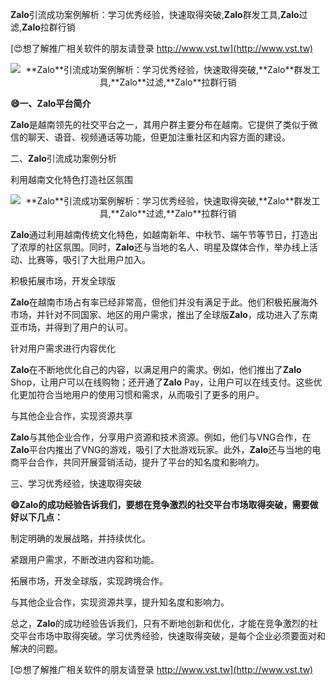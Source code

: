**Zalo**引流成功案例解析：学习优秀经验，快速取得突破,**Zalo**群发工具,**Zalo**过滤,**Zalo**拉群行销

[😍想了解推广相关软件的朋友请登录 http://www.vst.tw](http://www.vst.tw)

 <center><img src="https://vst.tw/MP4/tuiguang/png/1.png" alt="**Zalo**引流成功案例解析：学习优秀经验，快速取得突破,**Zalo**群发工具,**Zalo**过滤,**Zalo**拉群行销"></center>

**😄一、**Zalo**平台简介**

**Zalo**是越南领先的社交平台之一，其用户群主要分布在越南。它提供了类似于微信的聊天、语音、视频通话等功能，但更加注重社区和内容方面的建设。

二、**Zalo**引流成功案例分析

利用越南文化特色打造社区氛围

 <center><img src="https://vst.tw/MP4/tuiguang/png/4.png" alt="**Zalo**引流成功案例解析：学习优秀经验，快速取得突破,**Zalo**群发工具,**Zalo**过滤,**Zalo**拉群行销"></center>

**Zalo**通过利用越南传统文化特色，如越南新年、中秋节、端午节等节日，打造出了浓厚的社区氛围。同时，**Zalo**还与当地的名人、明星及媒体合作，举办线上活动、比赛等，吸引了大批用户加入。

积极拓展市场，开发全球版

**Zalo**在越南市场占有率已经非常高，但他们并没有满足于此。他们积极拓展海外市场，并针对不同国家、地区的用户需求，推出了全球版**Zalo**，成功进入了东南亚市场，并得到了用户的认可。

针对用户需求进行内容优化

**Zalo**在不断地优化自己的内容，以满足用户的需求。例如，他们推出了**Zalo** Shop，让用户可以在线购物；还开通了**Zalo** Pay，让用户可以在线支付。这些优化更加符合当地用户的使用习惯和需求，从而吸引了更多的用户。

与其他企业合作，实现资源共享

**Zalo**与其他企业合作，分享用户资源和技术资源。例如，他们与VNG合作，在**Zalo**平台内推出了VNG的游戏，吸引了大批游戏玩家。此外，**Zalo**还与当地的电商平台合作，共同开展营销活动，提升了平台的知名度和影响力。

三、学习优秀经验，快速取得突破

**😄**Zalo**的成功经验告诉我们，要想在竞争激烈的社交平台市场取得突破，需要做好以下几点：**

制定明确的发展战略，并持续优化。

紧跟用户需求，不断改进内容和功能。

拓展市场，开发全球版，实现跨境合作。

与其他企业合作，实现资源共享，提升知名度和影响力。

总之，**Zalo**的成功经验告诉我们，只有不断地创新和优化，才能在竞争激烈的社交平台市场中取得突破。学习优秀经验，快速取得突破，是每个企业必须要面对和解决的问题。

[😍想了解推广相关软件的朋友请登录 http://www.vst.tw](http://www.vst.tw)



